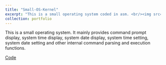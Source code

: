 ```yaml
---
title: "Small-OS-Kernel"
excerpt: "This is a small operating system coded in asm. <br/><img src='/images/oskernel.png'>"
collection: portfolio
---
```


This is a small operating system. It mainly provides command prompt display, system time display, system date display, system time setting, system date setting and other internal command parsing and execution functions.

[Code](https://github.com/EvenEureka/Small-OS-Kernel)